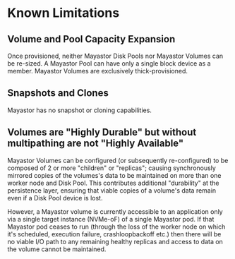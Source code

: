 # Known Limitations

## Volume and Pool Capacity Expansion

Once provisioned, neither Mayastor Disk Pools nor Mayastor Volumes can be re-sized. A Mayastor Pool can have only a single block device as a member. Mayastor Volumes are exclusively thick-provisioned.

## Snapshots and Clones

Mayastor has no snapshot or cloning capabilities.

## Volumes are "Highly Durable" but without multipathing are not "Highly Available"

Mayastor Volumes can be configured \(or subsequently re-configured\) to be composed of 2 or more "children" or "replicas"; causing synchronously mirrored copies of the volumes's data to be maintained on more than one worker node and Disk Pool. This contributes additional "durability" at the persistence layer, ensuring that viable copies of a volume's data remain even if a Disk Pool device is lost.

However, a Mayastor volume is currently accessible to an application only via a single target instance \(NVMe-oF\) of a single Mayastor pod. If that Mayastor pod ceases to run \(through the loss of the worker node on which it's scheduled, execution failure, crashloopbackoff etc.\) then there will be no viable I/O path to any remaining healthy replicas and access to data on the volume cannot be maintained.

